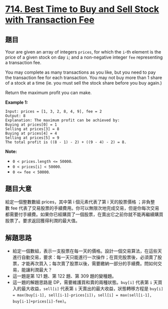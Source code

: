 # [714. Best Time to Buy and Sell Stock with Transaction Fee](https://leetcode.com/problems/best-time-to-buy-and-sell-stock-with-transaction-fee/)


## 題目

Your are given an array of integers `prices`, for which the `i`-th element is the price of a given stock on day `i`; and a non-negative integer `fee` representing a transaction fee.

You may complete as many transactions as you like, but you need to pay the transaction fee for each transaction. You may not buy more than 1 share of a stock at a time (ie. you must sell the stock share before you buy again.)

Return the maximum profit you can make.

**Example 1:**

    Input: prices = [1, 3, 2, 8, 4, 9], fee = 2
    Output: 8
    Explanation: The maximum profit can be achieved by:
    Buying at prices[0] = 1
    Selling at prices[3] = 8
    Buying at prices[4] = 4
    Selling at prices[5] = 9
    The total profit is ((8 - 1) - 2) + ((9 - 4) - 2) = 8.

**Note:**

- `0 < prices.length <= 50000`.
- `0 < prices[i] < 50000`.
- `0 <= fee < 50000`.


## 題目大意

給定一個整數數組 prices，其中第 i 個元素代表了第 i 天的股票價格 ；非負整數 fee 代表了交易股票的手續費用。你可以無限次地完成交易，但是你每次交易都需要付手續費。如果你已經購買了一個股票，在賣出它之前你就不能再繼續購買股票了。要求返回獲得利潤的最大值。



## 解題思路

- 給定一個數組，表示一支股票在每一天的價格。設計一個交易算法，在這些天進行自動交易，要求：每一天只能進行一次操作；在買完股票後，必須賣了股票，才能再次買入；每次賣了股票以後，需要繳納一部分的手續費。問如何交易，能讓利潤最大？
- 這一題是第 121 題、第 122 題、第 309 題的變種題。
- 這一題的解題思路是 DP，需要維護買和賣的兩種狀態。`buy[i]` 代表第 `i` 天買入的最大收益，`sell[i]` 代表第 `i` 天賣出的最大收益，狀態轉移方程是 `buy[i] = max(buy[i-1], sell[i-1]-prices[i])`，`sell[i] = max(sell[i-1], buy[i-1]+prices[i]-fee)`。
